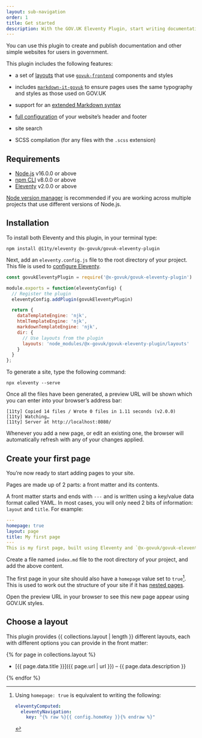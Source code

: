 ```yaml
---
layout: sub-navigation
order: 1
title: Get started
description: With the GOV.UK Eleventy Plugin, start writing documentation rather than spend time building a website.
---
```


You can use this plugin to create and publish documentation and other simple websites for users in government.

This plugin includes the following features:

* a set of [layouts](../layouts) that use [`govuk-frontend`](https://github.com/alphagov/govuk-frontend) components and styles

* includes [`markdown-it-govuk`](https://github.com/x-govuk/markdown-it-govuk) to ensure pages uses the same typography and styles as those used on GOV.UK

* support for an [extended Markdown syntax](../markdown-advanced)

* [full configuration](../options) of your website’s header and footer

* site search

* SCSS compilation (for any files with the `.scss` extension)

## Requirements

* [Node.js](https://nodejs.org/en/) v16.0.0 or above
* [npm CLI](https://docs.npmjs.com/cli) v8.0.0 or above
* [Eleventy](https://www.11ty.dev) v2.0.0 or above

[Node version manager](https://github.com/nvm-sh/nvm) is recommended if you are working across multiple projects that use different versions of Node.js.

## Installation

To install both Eleventy and this plugin, in your terminal type:

```shell
npm install @11ty/eleventy @x-govuk/govuk-eleventy-plugin
```

Next, add an `eleventy.config.js` file to the root directory of your project. This file is used to [configure Eleventy](https://www.11ty.dev/docs/config/).

```js
const govukEleventyPlugin = require('@x-govuk/govuk-eleventy-plugin')

module.exports = function(eleventyConfig) {
  // Register the plugin
  eleventyConfig.addPlugin(govukEleventyPlugin)

  return {
    dataTemplateEngine: 'njk',
    htmlTemplateEngine: 'njk',
    markdownTemplateEngine: 'njk',
    dir: {
      // Use layouts from the plugin
      layouts: 'node_modules/@x-govuk/govuk-eleventy-plugin/layouts'
    }
  }
};
```

To generate a site, type the following command:

```shell
npx eleventy --serve
```

Once all the files have been generated, a preview URL will be shown which you can enter into your browser’s address bar:

```shell
[11ty] Copied 14 files / Wrote 0 files in 1.11 seconds (v2.0.0)
[11ty] Watching…
[11ty] Server at http://localhost:8080/
```

Whenever you add a new page, or edit an existing one, the browser will automatically refresh with any of your changes applied.

## Create your first page

You’re now ready to start adding pages to your site.

Pages are made up of 2 parts: a front matter and its contents.

A front matter starts and ends with `---` and is written using a key/value data format called YAML. In most cases, you will only need 2 bits of information: `layout` and `title`. For example:

```yaml
---
homepage: true
layout: page
title: My first page
---
This is my first page, built using Eleventy and `@x-govuk/govuk-eleventy-plugin`.
```

Create a file named `index.md` file to the root directory of your project, and add the above content.

The first page in your site should also have a `homepage` value set to `true`[^1]. This is used to work out the structure of your site if it has [nested pages](https://www.11ty.dev/docs/plugins/navigation/).

[^1]: Using `homepage: true` is equivalent to writing the following:

      ```yaml
      eleventyComputed:
        eleventyNavigation:
          key: "{% raw %}{{ config.homeKey }}{% endraw %}"
      ```

Open the preview URL in your browser to see this new page appear using GOV.UK styles.

## Choose a layout

This plugin provides {{ collections.layout | length }} different layouts, each with different options you can provide in the front matter:

{% for page in collections.layout %}

* [{{ page.data.title }}]({{ page.url | url }}) – {{ page.data.description }}

{% endfor %}
